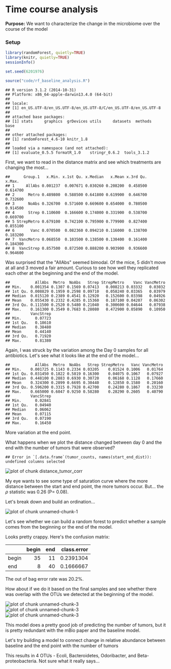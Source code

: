 # Time course analysis


**Purpose:** We want to characterize the change in the microbiome over the
course of the model


### Setup


```r
library(randomForest, quietly=TRUE)
library(knitr, quietly=TRUE)
sessionInfo()

set.seed(6201976)

source("code/rf_baseline_analysis.R")
```

```
## R version 3.1.2 (2014-10-31)
## Platform: x86_64-apple-darwin13.4.0 (64-bit)
## 
## locale:
## [1] en_US.UTF-8/en_US.UTF-8/en_US.UTF-8/C/en_US.UTF-8/en_US.UTF-8
## 
## attached base packages:
## [1] stats     graphics  grDevices utils     datasets  methods   base     
## 
## other attached packages:
## [1] randomForest_4.6-10 knitr_1.8          
## 
## loaded via a namespace (and not attached):
## [1] evaluate_0.5.5 formatR_1.0    stringr_0.6.2  tools_3.1.2
```



First, we want to read in the distance matrix and see which treatments are
changing the most...


```
##      Group.1   x.Min. x.1st Qu. x.Median   x.Mean x.3rd Qu.   x.Max.
## 1     AllAbs 0.001237  0.007671 0.030260 0.208200  0.458500 0.614700
## 2      Metro 0.489800  0.588500 0.641800 0.619900  0.646700 0.732600
## 3      NoAbs 0.326700  0.571600 0.669600 0.654000  0.780500 0.914500
## 4      Strep 0.110600  0.166600 0.174000 0.331900  0.538700 0.669700
## 5 StrepMetro 0.679100  0.742100 0.795900 0.779900  0.827400 0.855100
## 6       Vanc 0.070500  0.082360 0.094210 0.116000  0.138700 0.183200
## 7  VancMetro 0.068550  0.103500 0.138500 0.130400  0.161400 0.184300
## 8  VancStrep 0.857500  0.872500 0.888200 0.903900  0.936600 0.964600
```

Was surprised that the "AllAbs" seemed bimodal. Of the mice, 5 didn't move at
all and 3 moved a fair amount. Curious to see how well they replicated each other
at the beginning and the end of the model.



```
##           AllAbs  Metro  NoAbs   Strep StrepMetro    Vanc VancMetro
## Min.    0.001354 0.1307 0.1569 0.07413   0.008213 0.03332   0.03032
## 1st Qu. 0.008829 0.1959 0.2598 0.09710   0.058240 0.03365   0.03979
## Median  0.015120 0.2389 0.4541 0.12920   0.152600 0.03398   0.04926
## Mean    0.055430 0.2332 0.4285 0.15360   0.187100 0.04207   0.06302
## 3rd Qu. 0.111500 0.2520 0.5480 0.21040   0.300600 0.04644   0.07938
## Max.    0.161300 0.3549 0.7683 0.28080   0.472900 0.05890   0.10950
##         VancStrep
## Min.      0.07723
## 1st Qu.   0.18610
## Median    0.38480
## Mean      0.44140
## 3rd Qu.   0.71920
## Max.      0.81380
```

Again, I was struck by the variation among the Day 0 samples for all
antibiotics. Let's see what it looks like at the end of the model...


```
##           AllAbs  Metro  NoAbs   Strep StrepMetro   Vanc VancMetro
## Min.    0.001725 0.1143 0.2334 0.03205    0.01524 0.1006   0.01764
## 1st Qu. 0.031450 0.1822 0.5819 0.16300    0.04075 0.1067   0.07927
## Median  0.448100 0.2883 0.6930 0.30720    0.06168 0.1128   0.17660
## Mean    0.324300 0.2899 0.6695 0.30440    0.12850 0.1580   0.20160
## 3rd Qu. 0.596200 0.3315 0.7928 0.42700    0.24280 0.1867   0.33230
## Max.    0.665000 0.6047 0.9250 0.58280    0.28290 0.2605   0.40790
##         VancStrep
## Min.      0.02841
## 1st Qu.   0.04940
## Median    0.06062
## Mean      0.07115
## 3rd Qu.   0.07190
## Max.      0.16450
```

More variation at the end point.

What happens when we plot the distance changed between day 0 and the end with
the number of tumors that were observed?



```
## Error in `[.data.frame`(tumor_counts, names(start_end_dist)): undefined columns selected
```

<img src="results/figures/distance_tumor_corr-1.png" title="plot of chunk distance_tumor_corr" alt="plot of chunk distance_tumor_corr" style="display: block; margin: auto;" />

My eye wants to see some type of saturation curve where the more distance
between the start and end point, the more tumors occur. But... the $\rho$
statistic was 0.26 (P=
0.08).

Let's break down and build an ordination...

<img src="results/figures/unnamed-chunk-1-1.png" title="plot of chunk unnamed-chunk-1" alt="plot of chunk unnamed-chunk-1" style="display: block; margin: auto;" />

Let's see whether we can build a random forest to predict whether a sample comes
from the beginning or the end of the model.



Looks pretty crappy. Here's the confusion matrix:



|      | begin| end| class.error|
|:-----|-----:|---:|-----------:|
|begin |    35|  11|   0.2391304|
|end   |     8|  40|   0.1666667|



The out of bag error rate was 20.2%.


How about if we do it based on the final samples and see whether there was
overlap with the OTUs we detected at the beginning of the model.

<img src="results/figures/unnamed-chunk-3-1.png" title="plot of chunk unnamed-chunk-3" alt="plot of chunk unnamed-chunk-3" style="display: block; margin: auto;" /><img src="results/figures/unnamed-chunk-3-2.png" title="plot of chunk unnamed-chunk-3" alt="plot of chunk unnamed-chunk-3" style="display: block; margin: auto;" /><img src="results/figures/unnamed-chunk-3-3.png" title="plot of chunk unnamed-chunk-3" alt="plot of chunk unnamed-chunk-3" style="display: block; margin: auto;" />

This model does a pretty good job of predicting the number of tumors, but it
is pretty redundant with the mBio paper and the baseline model.


Let's try building a model to connect change in relative abundance between
baseline and the end point with the number of tumors




This results in 4 OTUs - Ecoli, Bacteroidetes, Odoribacter, and
Beta-proteobacteria. Not sure what it really says...
